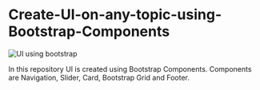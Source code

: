 # Create-UI-on-any-topic-using-Bootstrap-Components
![UI using bootstrap](https://user-images.githubusercontent.com/92078186/142153198-b779f51b-605d-48c8-839c-9d6921a14b2e.png)

In this repository UI is created using Bootstrap Components. Components are Navigation, Slider, Card, Bootstrap Grid and Footer.
